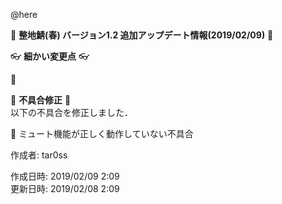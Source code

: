 @here 

:cherry_blossom:  **__整地鯖(春) バージョン1.2 追加アップデート情報(2019/02/09)__** :cherry_blossom:  



:eyeglasses: **__細かい変更点__** :eyeglasses:    

:diamond_shape_with_a_dot_inside:  


:bow: **__不具合修正__** :bow:   
以下の不具合を修正しました．  

:diamond_shape_with_a_dot_inside: ミュート機能が正しく動作していない不具合  


作成者: tar0ss  

作成日時: 2019/02/09 2:09  
更新日時: 2019/02/08 2:09
